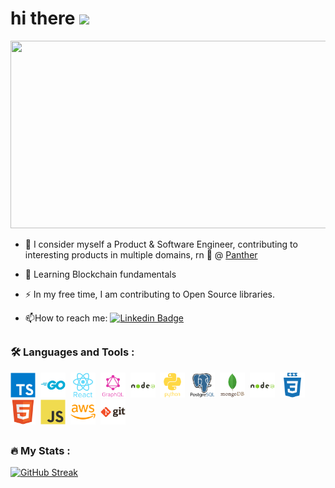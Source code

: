 
<h1>
  hi there
  <img src="https://media.giphy.com/media/hvRJCLFzcasrR4ia7z/giphy.gif" width="30px"/>
</h1>

<!-- <div id="header" align="center">
  <img src="https://media.giphy.com/media/M9gbBd9nbDrOTu1Mqx/giphy.gif" width="100"/>
</div> -->


<!-- <div id="badges">
  <a href="your-linkedin-URL">
    <img src="https://img.shields.io/badge/LinkedIn-blue?style=for-the-badge&logo=linkedin&logoColor=white" alt="LinkedIn Badge"/>
  </a>
  <a href="your-youtube-URL">
    <img src="https://img.shields.io/badge/YouTube-red?style=for-the-badge&logo=youtube&logoColor=white" alt="Youtube Badge"/>
  </a>
  <a href="your-twitter-URL">
    <img src="https://img.shields.io/badge/Twitter-blue?style=for-the-badge&logo=twitter&logoColor=white" alt="Twitter Badge"/>
  </a>
</div>
 -->

<div align="center">
  <img src="https://media.giphy.com/media/dWesBcTLavkZuG35MI/giphy.gif" width="600" height="300"/>
</div>

- :telescope: I consider myself a Product & Software Engineer, contributing to interesting products in multiple domains, rn 🐝 @ [Panther](https://panther.com)

- :seedling: Learning Blockchain fundamentals

- :zap: In my free time, I am contributing to Open Source libraries.

- :mailbox:How to reach me: [![Linkedin Badge](https://img.shields.io/badge/Alex_Mylonas-blue?style=flat&logo=Linkedin&logoColor=white)](https://linkedin.com/in/alexmylonas)

##

### :hammer_and_wrench: Languages and Tools :

<div>
  <img src="https://github.com/devicons/devicon/blob/master/icons/typescript/typescript-original.svg" title="TS" alt="typescript" width="40" height="40"/>&nbsp;
  <img src="https://github.com/devicons/devicon/blob/master/icons/go/go-original-wordmark.svg" title="GoLang" alt="GoLang" width="40" height="40"/>&nbsp;
  <img src="https://github.com/devicons/devicon/blob/master/icons/react/react-original-wordmark.svg" title="React" alt="React" width="40" height="40"/>&nbsp;
  <img src="https://github.com/devicons/devicon/blob/master/icons/graphql/graphql-plain-wordmark.svg" title="GraphQL" alt="GraphQL" width="40" height="40"/>&nbsp;
  <img src="https://github.com/devicons/devicon/blob/master/icons/nodejs/nodejs-original-wordmark.svg" title="NodeJS" alt="NodeJS" width="40" height="40"/>&nbsp;
  <img src="https://github.com/devicons/devicon/blob/master/icons/python/python-plain-wordmark.svg" title="Python"  alt="Python" width="40" height="40"/>&nbsp;
  <img src="https://github.com/devicons/devicon/blob/master/icons/postgresql/postgresql-original-wordmark.svg" title="PostgreSQL"  alt="PostgreSQL" width="40" height="40"/>&nbsp;
  <img src="https://github.com/devicons/devicon/blob/master/icons/mongodb/mongodb-original-wordmark.svg" title="MongoDB"  alt="MongoDB" width="40" height="40"/>&nbsp;
  <img src="https://github.com/devicons/devicon/blob/master/icons/nodejs/nodejs-original-wordmark.svg" title="NodeJS" alt="NodeJS" width="40" height="40"/>&nbsp;
  <img src="https://github.com/devicons/devicon/blob/master/icons/css3/css3-plain-wordmark.svg"  title="CSS3" alt="CSS" width="40" height="40"/>&nbsp;
  <img src="https://github.com/devicons/devicon/blob/master/icons/html5/html5-original.svg" title="HTML5" alt="HTML" width="40" height="40"/>&nbsp;
  <img src="https://github.com/devicons/devicon/blob/master/icons/javascript/javascript-original.svg" title="JavaScript" alt="JavaScript" width="40" height="40"/>&nbsp;
  <img src="https://github.com/devicons/devicon/blob/master/icons/amazonwebservices/amazonwebservices-plain-wordmark.svg" title="AWS" alt="AWS" width="40" height="40"/>&nbsp;
  <img src="https://github.com/devicons/devicon/blob/master/icons/git/git-original-wordmark.svg" title="Git" **alt="Git" width="40" height="40"/>
</div>

## 
### :fire: My Stats :

[![GitHub Streak](http://github-readme-streak-stats.herokuapp.com?user=alexmylonas&theme=dark&background=000000)](https://git.io/streak-stats)

<img src="https://komarev.com/ghpvc/?username=alexmylonas&style=flat-square&color=blue" alt=""/>

<!-- [![Top Langs](https://github-readme-stats.vercel.app/api/top-langs/?username=alexmylonas&layout=compact&theme=vision-friendly-dark)](https://github.com/anuraghazra/github-readme-stats) -->
<!--
**alexmylonas/alexmylonas** is a ✨ _special_ ✨ repository because its `README.md` (this file) appears on your GitHub profile.

Here are some ideas to get you started:

- 🔭 I’m currently working on ...
- 🌱 I’m currently learning ...
- 👯 I’m looking to collaborate on ...
- 🤔 I’m looking for help with ...
- 💬 Ask me about ...
- 📫 How to reach me: ...
- 😄 Pronouns: ...
- ⚡ Fun fact: ...
-->
